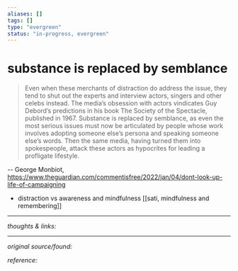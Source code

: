 ```yaml
---
aliases: []
tags: []
type: "evergreen"
status: "in-progress, evergreen"
---
```


# substance is replaced by semblance

> Even when these merchants of distraction do address the issue, they tend to shut out the experts and interview actors, singers and other celebs instead. The media’s obsession with actors vindicates Guy Debord’s predictions in his book The Society of the Spectacle, published in 1967. Substance is replaced by semblance, as even the most serious issues must now be articulated by people whose work involves adopting someone else’s persona and speaking someone else’s words. Then the same media, having turned them into spokespeople, attack these actors as hypocrites for leading a profligate lifestyle.

-- George Monbiot, <https://www.theguardian.com/commentisfree/2022/jan/04/dont-look-up-life-of-campaigning>
- distraction vs awareness and mindfulness [[sati, mindfulness and remembering]]


---

_thoughts & links:_




---

_original source/found:_ 

_reference:_ 
